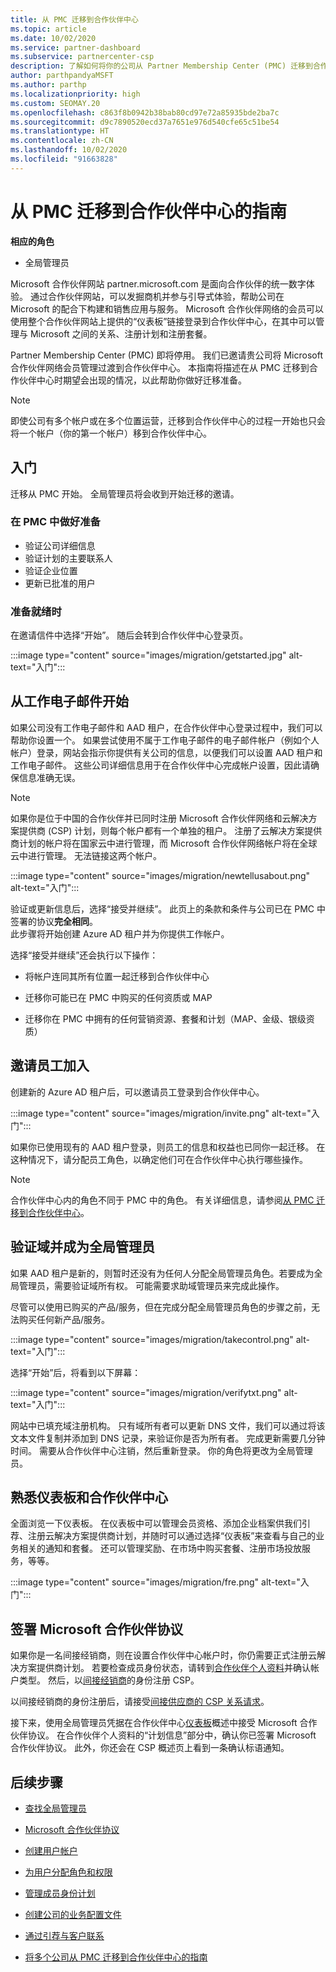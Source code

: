 ```yaml
---
title: 从 PMC 迁移到合作伙伴中心
ms.topic: article
ms.date: 10/02/2020
ms.service: partner-dashboard
ms.subservice: partnercenter-csp
description: 了解如何将你的公司从 Partner Membership Center (PMC) 迁移到合作伙伴中心。
author: parthpandyaMSFT
ms.author: parthp
ms.localizationpriority: high
ms.custom: SEOMAY.20
ms.openlocfilehash: c863f8b0942b38bab80cd97e72a85935bde2ba7c
ms.sourcegitcommit: d9c7890520ecd37a7651e976d540cfe65c51be54
ms.translationtype: HT
ms.contentlocale: zh-CN
ms.lasthandoff: 10/02/2020
ms.locfileid: "91663828"
---
```

# <a name="guide-to-migrating-from-pmc-to-partner-center"></a>从 PMC 迁移到合作伙伴中心的指南

**相应的角色**

- 全局管理员

Microsoft 合作伙伴网站 partner.microsoft.com 是面向合作伙伴的统一数字体验。 通过合作伙伴网站，可以发掘商机并参与引导式体验，帮助公司在 Microsoft 的配合下构建和销售应用与服务。 Microsoft 合作伙伴网络的会员可以使用整个合作伙伴网站上提供的“仪表板”链接登录到合作伙伴中心，在其中可以管理与 Microsoft 之间的关系、注册计划和注册套餐。

Partner Membership Center (PMC) 即将停用。 我们已邀请贵公司将 Microsoft 合作伙伴网络会员管理过渡到合作伙伴中心。 本指南将描述在从 PMC 迁移到合作伙伴中心时期望会出现的情况，以此帮助你做好迁移准备。

>[!NOTE]
>即使公司有多个帐户或在多个位置运营，迁移到合作伙伴中心的过程一开始也只会将一个帐户（你的第一个帐户）移到合作伙伴中心。

## <a name="get-started"></a>入门

迁移从 PMC 开始。 全局管理员将会收到开始迁移的邀请。

### <a name="prepare-in-pmc"></a>在 PMC 中做好准备

- 验证公司详细信息
- 验证计划的主要联系人
- 验证企业位置
- 更新已批准的用户

### <a name="when-youre-ready"></a>准备就绪时

在邀请信件中选择“开始”。 随后会转到合作伙伴中心登录页。

:::image type="content" source="images/migration/getstarted.jpg" alt-text="入门":::

## <a name="start-with-your-work-email"></a>从工作电子邮件开始

如果公司没有工作电子邮件和 AAD 租户，在合作伙伴中心登录过程中，我们可以帮助你设置一个。 如果尝试使用不属于工作电子邮件的电子邮件帐户（例如个人帐户）登录，网站会指示你提供有关公司的信息，以便我们可以设置 AAD 租户和工作电子邮件。 这些公司详细信息用于在合作伙伴中心完成帐户设置，因此请确保信息准确无误。

>[!NOTE]
>如果你是位于中国的合作伙伴并已同时注册 Microsoft 合作伙伴网络和云解决方案提供商 (CSP) 计划，则每个帐户都有一个单独的租户。 注册了云解决方案提供商计划的帐户将在国家云中进行管理，而 Microsoft 合作伙伴网络帐户将在全球云中进行管理。 无法链接这两个帐户。

:::image type="content" source="images/migration/newtellusabout.png" alt-text="入门":::

验证或更新信息后，选择“接受并继续”。
此页上的条款和条件与公司已在 PMC 中签署的协议**完全相同**。  
此步骤将开始创建 Azure AD 租户并为你提供工作帐户。

选择“接受并继续”还会执行以下操作：

- 将帐户连同其所有位置一起迁移到合作伙伴中心

- 迁移你可能已在 PMC 中购买的任何资质或 MAP

- 迁移你在 PMC 中拥有的任何营销资源、套餐和计划（MAP、金级、银级资质）

## <a name="invite-employees-to-join-you"></a>邀请员工加入

创建新的 Azure AD 租户后，可以邀请员工登录到合作伙伴中心。

:::image type="content" source="images/migration/invite.png" alt-text="入门":::

如果你已使用现有的 AAD 租户登录，则员工的信息和权益也已同你一起迁移。 在这种情况下，请分配员工角色，以确定他们可在合作伙伴中心执行哪些操作。 

>[!NOTE] 
>合作伙伴中心内的角色不同于 PMC 中的角色。 有关详细信息，请参阅[从 PMC 迁移到合作伙伴中心](move-pmc-pc-map.md)。

## <a name="verify-your-domain-and-become-a-global-admin"></a>验证域并成为全局管理员  

如果 AAD 租户是新的，则暂时还没有为任何人分配全局管理员角色。若要成为全局管理员，需要验证域所有权。 可能需要求助域管理员来完成此操作。

尽管可以使用已购买的产品/服务，但在完成分配全局管理员角色的步骤之前，无法购买任何新产品/服务。

:::image type="content" source="images/migration/takecontrol.png" alt-text="入门":::

选择“开始”后，将看到以下屏幕：

:::image type="content" source="images/migration/verifytxt.png" alt-text="入门":::

网站中已填充域注册机构。 只有域所有者可以更新 DNS 文件，我们可以通过将该文本文件复制并添加到 DNS 记录，来验证你是否为所有者。 完成更新需要几分钟时间。 需要从合作伙伴中心注销，然后重新登录。 你的角色将更改为全局管理员。

## <a name="get-acquainted-with-your-dashboard-and-partner-center"></a>熟悉仪表板和合作伙伴中心

全面浏览一下仪表板。 在仪表板中可以管理会员资格、添加企业档案供我们引荐、注册云解决方案提供商计划，并随时可以通过选择“仪表板”来查看与自己的业务相关的通知和套餐。 还可以管理奖励、在市场中购买套餐、注册市场投放服务，等等。  

:::image type="content" source="images/migration/fre.png" alt-text="入门":::

## <a name="sign-the-microsoft-partner-agreement"></a>签署 Microsoft 合作伙伴协议

如果你是一名间接经销商，则在设置合作伙伴中心帐户时，你仍需要正式注册云解决方案提供商计划。 若要检查成员身份状态，请转到[合作伙伴个人资料](https://partner.microsoft.com/pcv/accountsettings/partnerprofile)并确认帐户类型。 然后，以[间接经销商](enrolling-in-the-csp-program.md)的身份注册 CSP。

 以间接经销商的身份注册后，请接受[间接供应商的 CSP 关系请求](indirect-reseller-tasks-in-partner-center.md)。

接下来，使用全局管理员凭据在合作伙伴中心[仪表板](https://partner.microsoft.com/pvc/dashboard)概述中接受 Microsoft 合作伙伴协议。 在合作伙伴个人资料的“计划信息”部分中，确认你已签署 Microsoft 合作伙伴协议。 此外，你还会在 CSP 概述页上看到一条确认标语通知。 

## <a name="next-steps"></a>后续步骤

- [查找全局管理员](become-global-admin.md)

- [Microsoft 合作伙伴协议](microsoft-partner-agreement.md)

- [创建用户帐户](create-user-accounts-and-set-permissions.md)

- [为用户分配角色和权限](permissions-overview.md)

- [管理成员身份计划](renew-mpn-offers.md)

- [创建公司的业务配置文件](create-a-marketing-profile.md)

- [通过引荐与客户联系](manage-leads.md)

- [将多个公司从 PMC 迁移到合作伙伴中心的指南](move-multiple-companies.md)
